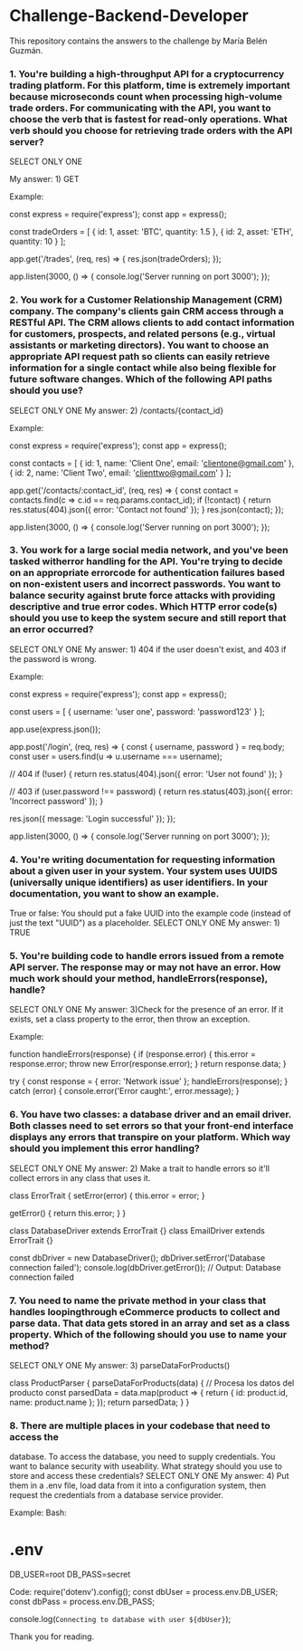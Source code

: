 # Challenge-Backend-Developer
This repository contains the answers to the challenge by María Belén Guzmán.

### 1. You're building a high-throughput API for a cryptocurrency trading platform. For this platform, time is extremely important because microseconds count when processing high-volume trade orders. For communicating with the API, you want to choose the verb that is fastest for read-only operations. What verb should you choose for retrieving trade orders with the API server?
SELECT ONLY ONE

My answer: 1) GET

Example:

const express = require('express');
const app = express();


const tradeOrders = [
  { id: 1, asset: 'BTC', quantity: 1.5 },
  { id: 2, asset: 'ETH', quantity: 10 }
];


app.get('/trades', (req, res) => {
  res.json(tradeOrders);
});

app.listen(3000, () => {
  console.log('Server running on port 3000');
});


### 2. You work for a Customer Relationship Management (CRM) company. The company's clients gain CRM access through a RESTful API. The CRM allows clients to add contact information for customers, prospects, and related persons (e.g., virtual assistants or marketing directors). You want to choose an appropriate API request path so clients can easily retrieve information for a single contact while also being flexible for future software changes. Which of the following API paths should you use?
SELECT ONLY ONE
My answer: 2) /contacts/{contact_id}

Example: 

const express = require('express');
const app = express();

const contacts = [
  { id: 1, name: 'Client One', email: 'clientone@gmail.com' },
  { id: 2, name: 'Client Two', email: 'clienttwo@gmail.com' }
];

app.get('/contacts/:contact_id', (req, res) => {
  const contact = contacts.find(c => c.id == req.params.contact_id);
  if (!contact) {
    return res.status(404).json({ error: 'Contact not found' });
  }
  res.json(contact);
});

app.listen(3000, () => {
  console.log('Server running on port 3000');
});


### 3. You work for a large social media network, and you've been tasked witherror handling for the API. You're trying to decide on an appropriate errorcode for authentication failures based on non-existent users and incorrect passwords. You want to balance security against brute force attacks with providing descriptive and true error codes. Which HTTP error code(s) should you use to keep the system secure and still report that an error occurred?
SELECT ONLY ONE
My answer: 1) 404 if the user doesn't exist, and 403 if the password is wrong.

Example:

const express = require('express');
const app = express();


const users = [
  { username: 'user one', password: 'password123' }
];

app.use(express.json());

app.post('/login', (req, res) => {
  const { username, password } = req.body;
  const user = users.find(u => u.username === username);

  // 404 
  if (!user) {
    return res.status(404).json({ error: 'User not found' });
  }

  // 403 
  if (user.password !== password) {
    return res.status(403).json({ error: 'Incorrect password' });
  }

  res.json({ message: 'Login successful' });
});

app.listen(3000, () => {
  console.log('Server running on port 3000');
});

### 4. You're writing documentation for requesting information about a given user in your system. Your system uses UUIDS (universally unique identifiers) as user identifiers. In your documentation, you want to show an example.
True or false: You should put a fake UUID into the example code (instead of just the text "UUID") as a placeholder.
SELECT ONLY ONE
My answer:  1) TRUE


### 5. You're building code to handle errors issued from a remote API server. The response may or may not have an error. How much work should your method, handleErrors(response), handle?
SELECT ONLY ONE
My answer: 3)Check for the presence of an error. If it exists, set a class property to the error, then throw an exception.

 Example: 

function handleErrors(response) {
  if (response.error) {
    this.error = response.error;
    throw new Error(response.error);
  }
  return response.data;
}


try {
  const response = { error: 'Network issue' };
  handleErrors(response);
} catch (error) {
  console.error('Error caught:', error.message);
}



### 6. You have two classes: a database driver and an email driver. Both classes need to set errors so that your front-end interface displays any errors that transpire on your platform. Which way should you implement this error handling?
SELECT ONLY ONE
My answer: 2) Make a trait to handle errors so it'll collect errors in any class that uses it.

class ErrorTrait {
  setError(error) {
    this.error = error;
  }

  getError() {
    return this.error;
  }
}

class DatabaseDriver extends ErrorTrait {}
class EmailDriver extends ErrorTrait {}

const dbDriver = new DatabaseDriver();
dbDriver.setError('Database connection failed');
console.log(dbDriver.getError()); // Output: Database connection failed



### 7. You need to name the private method in your class that handles loopingthrough eCommerce products to collect and parse data. That data gets stored in an array and set as a class property. Which of the following should you use to name your method?
SELECT ONLY ONE
My answer: 3) parseDataForProducts()

class ProductParser {
  parseDataForProducts(data) {
    // Procesa los datos del producto
    const parsedData = data.map(product => {
      return { id: product.id, name: product.name };
    });
    return parsedData;
  }
}



### 8. There are multiple places in your codebase that need to access the
database. To access the database, you need to supply credentials. You want to balance security with useability.
What strategy should you use to store and access these credentials? SELECT ONLY ONE
My answer: 4) Put them in a .env file, load data from it into a configuration system, then request the credentials from a database service provider.

Example:
Bash:
 # .env
DB_USER=root
DB_PASS=secret

Code:
require('dotenv').config();
const dbUser = process.env.DB_USER;
const dbPass = process.env.DB_PASS;

console.log(`Connecting to database with user ${dbUser}`);



Thank you for reading.
